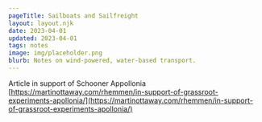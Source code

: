 ```yaml
---
pageTitle: Sailboats and Sailfreight 
layout: layout.njk
date: 2023-04-01
updated: 2023-04-01
tags: notes 
image: img/placeholder.png
blurb: Notes on wind-powered, water-based transport. 
---
```


Article in support of Schooner Appollonia [https://martinottaway.com/rhemmen/in-support-of-grassroot-experiments-apollonia/](https://martinottaway.com/rhemmen/in-support-of-grassroot-experiments-apollonia/)
